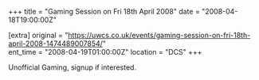 +++
title = "Gaming Session on Fri 18th April 2008"
date = "2008-04-18T19:00:00Z"

[extra]
original = "https://uwcs.co.uk/events/gaming-session-on-fri-18th-april-2008-1474489007854/"    
ent_time = "2008-04-19T01:00:00Z"
location = "DCS"
+++

Unofficial Gaming, signup if interested.

